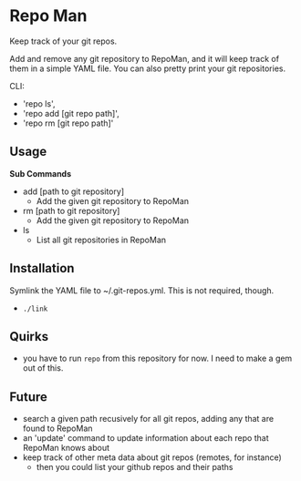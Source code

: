 # Repo Man

Keep track of your git repos.

Add and remove any git repository to RepoMan, and it will keep
track of them in a simple YAML file. You can also pretty print
your git repositories.

CLI: 
- 'repo ls', 
- 'repo add [git repo path]', 
- 'repo rm [git repo path]'

## Usage

**Sub Commands**

- add [path to git repository]
    - Add the given git repository to RepoMan
- rm  [path to git repository]
    - Add the given git repository to RepoMan
- ls
    - List all git repositories in RepoMan

## Installation

Symlink the YAML file to ~/.git-repos.yml. This is
not required, though.

- `./link`

## Quirks

- you have to run `repo` from this repository for now. I need to
make a gem out of this.

## Future

- search a given path recusively for all git repos, adding any that
are found to RepoMan
- an 'update' command to update information about each repo that RepoMan
knows about
- keep track of other meta data about git repos (remotes, for instance)
    - then you could list your github repos and their paths

